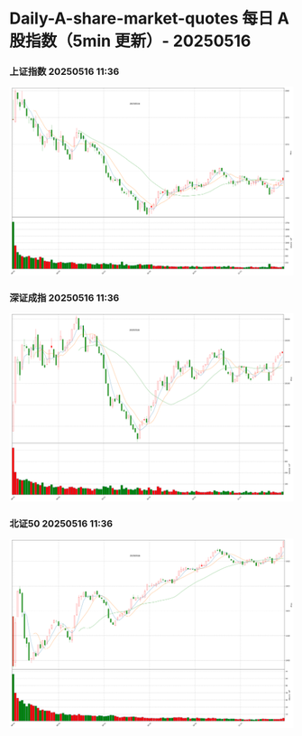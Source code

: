 
# Daily-A-share-market-quotes 每日 A 股指数（5min 更新）- 20250516

### 上证指数 20250516 11:36
![](./fig/2025/5/20250516-sh000001.png)

### 深证成指 20250516 11:36
![](./fig/2025/5/20250516-sz399001.png)

### 北证50 20250516 11:36
![](./fig/2025/5/20250516-bj899050.png)
